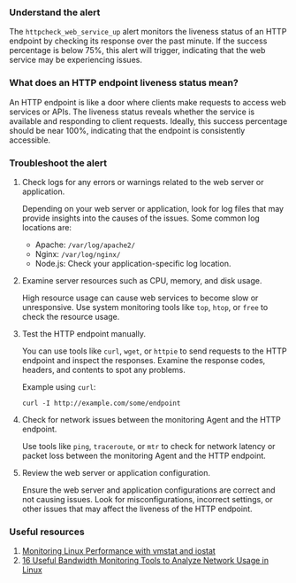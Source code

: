 ### Understand the alert

The `httpcheck_web_service_up` alert monitors the liveness status of an HTTP endpoint by checking its response over the past minute. If the success percentage is below 75%, this alert will trigger, indicating that the web service may be experiencing issues.

### What does an HTTP endpoint liveness status mean?

An HTTP endpoint is like a door where clients make requests to access web services or APIs. The liveness status reveals whether the service is available and responding to client requests. Ideally, this success percentage should be near 100%, indicating that the endpoint is consistently accessible.

### Troubleshoot the alert

1. Check logs for any errors or warnings related to the web server or application.

   Depending on your web server or application, look for log files that may provide insights into the causes of the issues. Some common log locations are:

   - Apache: `/var/log/apache2/`
   - Nginx: `/var/log/nginx/`
   - Node.js: Check your application-specific log location.

2. Examine server resources such as CPU, memory, and disk usage.

   High resource usage can cause web services to become slow or unresponsive. Use system monitoring tools like `top`, `htop`, or `free` to check the resource usage.

3. Test the HTTP endpoint manually.

   You can use tools like `curl`, `wget`, or `httpie` to send requests to the HTTP endpoint and inspect the responses. Examine the response codes, headers, and contents to spot any problems.

   Example using `curl`:

   ```
   curl -I http://example.com/some/endpoint
   ```

4. Check for network issues between the monitoring Agent and the HTTP endpoint.

   Use tools like `ping`, `traceroute`, or `mtr` to check for network latency or packet loss between the monitoring Agent and the HTTP endpoint.

5. Review the web server or application configuration.

   Ensure the web server and application configurations are correct and not causing issues. Look for misconfigurations, incorrect settings, or other issues that may affect the liveness of the HTTP endpoint.

### Useful resources

1. [Monitoring Linux Performance with vmstat and iostat](https://www.tecmint.com/linux-performance-monitoring-with-vmstat-and-iostat-commands/)
2. [16 Useful Bandwidth Monitoring Tools to Analyze Network Usage in Linux](https://www.tecmint.com/linux-network-bandwidth-monitoring-tools/)
